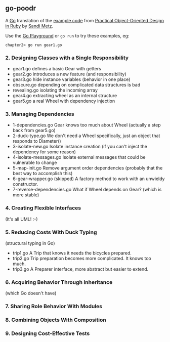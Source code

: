 ## go-poodr

A [Go](http://golang.org/) translation of the [example code](https://github.com/skmetz/poodr) from [Practical Object-Oriented Design in Ruby](http://www.poodr.info/) by [Sandi Metz](http://sandimetz.com/).

Use the [Go Playground](http://play.golang.org/) or `go run` to try these examples, eg:

    chapter2> go run gear1.go

### 2. Designing Classes with a Single Responsibility

* gear1.go defines a basic Gear with getters
* gear2.go introduces a new feature (and responsibility)
* gear3.go hide instance variables (behavior in one place)
* obscure.go depending on complicated data structures is bad
* revealing.go isolating the incoming array
* gear4.go extracting wheel as an internal structure
* gear5.go a real Wheel with dependency injection

### 3. Managing Dependencies

* 1-dependencies.go Gear knows too much about Wheel (actually a step back from gear5.go)
* 2-duck-type.go We don't need a Wheel specifically, just an object that responds to Diameter()
* 3-isolate-new.go Isolate instance creation (if you can't inject the dependency for some reason)
* 4-isolate-messages.go Isolate external messages that could be vulnerable to change
* 5-map-init.go Remove argument order dependencies (probably that the best way to accomplish this)
* 6-gear-wrapper.go (skipped) A factory method to work with an unwieldy constructor.
* 7-reverse-dependencies.go What if Wheel depends on Gear? (which is more stable)

### 4. Creating Flexible Interfaces

(It's all UML! :-)

### 5. Reducing Costs With Duck Typing

(structural typing in Go)

* trip1.go A Trip that knows it needs the bicycles prepared.
* trip2.go Trip preparation becomes more complicated. It knows too much.
* trip3.go A Preparer interface, more abstract but easier to extend.

### 6. Acquiring Behavior Through Inheritance

(which Go doesn't have)

### 7. Sharing Role Behavior With Modules

### 8. Combining Objects With Composition

### 9. Designing Cost-Effective Tests









